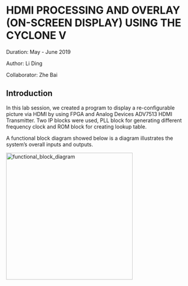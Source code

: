 # HDMI PROCESSING AND OVERLAY (ON-SCREEN DISPLAY) USING THE CYCLONE V

Duration: May - June 2019

Author: Li Ding

Collaborator: Zhe Bai

## Introduction

In this lab session, we created a program to display a re-configurable picture via HDMI by using FPGA and Analog Devices ADV7513 HDMI Transmitter. Two IP blocks were used, PLL block for generating different frequency clock and ROM block for creating lookup table.

A functional block diagram showed below is a diagram illustrates the system’s overall inputs and outputs.

<img width="343" alt="functional_block_diagram" src="https://user-images.githubusercontent.com/15827364/79717957-4e0db480-831e-11ea-9071-a0f1fa1f5b72.PNG">
